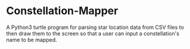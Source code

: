 # Constellation-Mapper
A Python3 turtle program for parsing star location data from CSV files to then draw them to the screen so that a user can input a constellation's name to be mapped.

